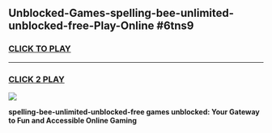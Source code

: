 
## Unblocked-Games-spelling-bee-unlimited-unblocked-free-Play-Online #6tns9
<h3>
<a href="https://news.freeplayer.one?title=spelling-bee-unlimited-unblocked-free&ref=3">CLICK TO PLAY</a></h3>
<hr>

<h3>
<a href="https://news.freeplayer.one?title=spelling-bee-unlimited-unblocked-free&ref=3">CLICK 2 PLAY</a>
  
</h3>

<a href="https://news.freeplayer.one?title=spelling-bee-unlimited-unblocked-free&ref=3"><img src="https://clearcache.store/games.png"></a>


**spelling-bee-unlimited-unblocked-free games unblocked: Your Gateway to Fun and Accessible Online Gaming**
